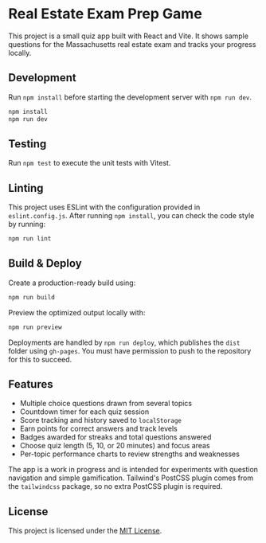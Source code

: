 # Real Estate Exam Prep Game

This project is a small quiz app built with React and Vite. It shows sample questions for the Massachusetts real estate exam and tracks your progress locally.

## Development

Run `npm install` before starting the development server with `npm run dev`.

```bash
npm install
npm run dev
```

## Testing

Run `npm test` to execute the unit tests with Vitest.

## Linting

This project uses ESLint with the configuration provided in `eslint.config.js`.
After running `npm install`, you can check the code style by running:

```bash
npm run lint
```

## Build & Deploy

Create a production-ready build using:

```bash
npm run build
```

Preview the optimized output locally with:

```bash
npm run preview
```

Deployments are handled by `npm run deploy`, which publishes the `dist` folder using `gh-pages`. You must have permission to push to the repository for this to succeed.

## Features

- Multiple choice questions drawn from several topics
- Countdown timer for each quiz session
- Score tracking and history saved to `localStorage`
- Earn points for correct answers and track levels
- Badges awarded for streaks and total questions answered
- Choose quiz length (5, 10, or 20 minutes) and focus areas
- Per-topic performance charts to review strengths and weaknesses


The app is a work in progress and is intended for experiments with question navigation and simple gamification.
Tailwind's PostCSS plugin comes from the `tailwindcss` package, so no extra PostCSS plugin is required.

## License

This project is licensed under the [MIT License](LICENSE).
